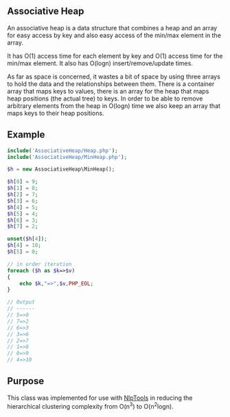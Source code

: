 Associative Heap
----------------

An associative heap is a data structure that combines a heap and an array for easy access by key and also easy access of the min/max element in the array.

It has O(1) access time for each element by key and O(1) access time for the min/max element. It also has O(logn) insert/remove/update times.

As far as space is concerned, it wastes a bit of space by using three arrays to hold the data and the relationships between them. There is a container array that maps keys to values, there is an array for the heap that maps heap positions (the actual tree) to keys. In order to be able to remove arbitrary elements from the heap in O(logn) time we also keep an array that maps keys to their heap positions.

Example
-------

``` php
include('AssociativeHeap/Heap.php');
include('AssociativeHeap/MinHeap.php');

$h = new AssociativeHeap\MinHeap();

$h[0] = 9;
$h[1] = 8;
$h[2] = 7;
$h[3] = 6;
$h[4] = 5;
$h[5] = 4;
$h[6] = 3;
$h[7] = 2;

unset($h[4]);
$h[4] = 10;
$h[5] = 0;

// in order iteration
foreach ($h as $k=>$v)
{
	echo $k,"=>",$v,PHP_EOL;
}

// Output
// ------
// 5=>0
// 7=>2
// 6=>3
// 3=>6
// 2=>7
// 1=>8
// 0=>9
// 4=>10
```

Purpose
-------

This class was implemented for use with [NlpTools](http://php-nlp-tools.com/) in reducing the hierarchical clustering complexity from O(n<sup>3</sup>) to O(n<sup>2</sup>logn).

